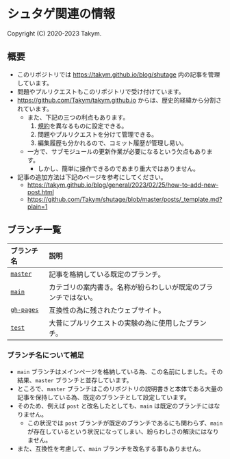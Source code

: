 # シュタゲ関連の情報
Copyright (C) 2020-2023 Takym.

## 概要
* このリポジトリでは <https://takym.github.io/blog/shutage> 内の記事を管理しています。
* 問題やプルリクエストもこのリポジトリで受け付けています。
* <https://github.com/Takym/takym.github.io> からは、歴史的経緯から分割されています。
	* また、下記の三つの利点もあります。
		1. [規約](LICENSE.md)を異なるものに設定できる。
		2. 問題やプルリクエストを分けて管理できる。
		3. 編集履歴も分かれるので、コミット履歴が管理し易い。
	* 一方で、サブモジュールの更新作業が必要になるという欠点もあります。
		* しかし、簡単に操作できるのであまり重大ではありません。
* 記事の追加方法は下記のページを参考にしてください。
	* <https://takym.github.io/blog/general/2023/02/25/how-to-add-new-post.html>
	* <https://github.com/Takym/shutage/blob/master/posts/_template.md?plain=1>

## ブランチ一覧
|ブランチ名                                                  |説明                                                          |
|:-----------------------------------------------------------|:-------------------------------------------------------------|
|[`master`](https://github.com/Takym/shutage/tree/master)    |記事を格納している既定のブランチ。                            |
|[`main`](https://github.com/Takym/shutage/tree/main)        |カテゴリの案内書き。名称が紛らわしいが既定のブランチではない。|
|[`gh-pages`](https://github.com/Takym/shutage/tree/gh-pages)|互換性の為に残されたウェブサイト。                            |
|[`test`](https://github.com/Takym/shutage/tree/test)        |大昔にプルリクエストの実験の為に使用したブランチ。            |

### ブランチ名について補足
* `main` ブランチはメインページを格納している為、この名前にしました。その結果、`master` ブランチと並存しています。
* ところで、`master` ブランチはこのリポジトリの説明書きと本体である大量の記事を保持している為、既定のブランチとして設定しています。
* そのため、例えば `post` と改名したとしても、`main` は既定のブランチにはなりません。
	* この状況では `post` ブランチが既定のブランチであるにも関わらず、`main` が存在しているという状況になってしまい、紛らわしさの解決にはなりません。
* また、互換性を考慮して、`main` ブランチを改名する事もありません。
